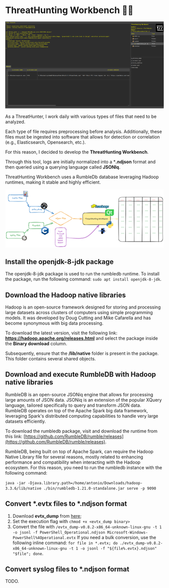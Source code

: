 # ThreatHunting Workbench 🕵️‍♂️

![schema](./media/example.png)

As a ThreatHunter, I work daily with various types of files that need to be analyzed.

Each type of file requires preprocessing before analysis. Additionally, these files must be ingested into software that allows for detection or correlation (e.g., Elasticsearch, Opensearch, etc.).

For this reason, I decided to develop the **ThreatHunting Workbench**.

Through this tool, logs are initially normalized into a ***.ndjson** format and then queried using a querying language called **JSONIq**.

ThreatHunting Workbench uses a RumbleDb database leveraging Hadoop runtimes, making it stable and highly efficient.

![schema](./media/schema.png)

## Install the openjdk-8-jdk package

The openjdk-8-jdk package is used to run the rumbledb runtime. To install the package, run the following command: `sudo apt install openjdk-8-jdk`.

## Download the Hadoop native libraries

Hadoop is an open-source framework designed for storing and processing large datasets across clusters of computers using simple programming models. It was developed by Doug Cutting and Mike Cafarella and has become synonymous with big data processing.

To download the latest version, visit the following link:  **https://hadoop.apache.org/releases.html** and select the package inside the **Binary download** column.

Subsequently, ensure that the **/lib/native** folder is present in the package. This folder contains several shared objects.

## Download and execute RumbleDB with Hadoop native libraries

RumbleDB is an open-source JSONiq engine that allows for processing large amounts of JSON data. JSONiq is an extension of the popular XQuery language, tailored specifically to query and transform JSON data. RumbleDB operates on top of the Apache Spark big data framework, leveraging Spark's distributed computing capabilities to handle very large datasets efficiently.

To download the rumbledb package, visit and download the runtime from this link: [https://github.com/RumbleDB/rumble/releases](https://github.com/RumbleDB/rumble/releases).

RumbleDB, being built on top of Apache Spark, can require the Hadoop Native Library file for several reasons, mostly related to enhancing performance and compatibility when interacting with the Hadoop ecosystem. For this reason, you need to run the rumbledb instance with the following command:

`java -jar -Djava.library.path=/home/antonio/Downloads/hadoop-3.3.6/lib/native ./bin/rumbledb-1.21.0-standalone.jar serve -p 9090`

## Convert *.evtx files to *.ndjson format

1. Download **evtx_dump** from [here](https://github.com/omerbenamram/evtx/releases/);
2. Set the execution flag with `chmod +x <evtx_dump binary>`
3. Convert the file with `/evtx_dump-v0.8.2-x86_64-unknown-linux-gnu -t 1 -o jsonl -f PowerShell_Operational.ndjson Microsoft-Windows-PowerShell%4Operational.evtx`
   If you need a bulk conversion, use the following inline command: `for file in *.evtx; do ./evtx_dump-v0.8.2-x86_64-unknown-linux-gnu -t 1 -o jsonl -f "${file%.evtx}.ndjson" "$file"; done`.

## Convert syslog files to *.ndjson format

TODO.